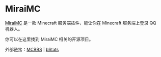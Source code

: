 # MiraiMC
[MiraiMC](https://github.com/DreamVoid/MiraiMC) 是一款 Minecraft 服务端插件，能让你在 Minecraft 服务端上登录 QQ 机器人。

你可以在这里找到 MiraiMC 相关的开源项目。

外部链接：[MCBBS](https://www.mcbbs.net/thread-1207462-1-1.html) | [bStats](https://bstats.org/plugin/bukkit/MiraiMC/11534)

